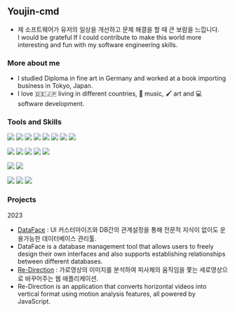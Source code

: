 ## Youjin-cmd

- 제 소프트웨어가 유저의 일상을 개선하고 문제 해결을 할 때 큰 보람을 느낍니다. </br>
  I would be grateful If I could contribute to make this world more interesting and fun with my software engineering skills.

### More about me

- I studied Diploma in fine art in Germany and worked at a book importing business in Tokyo, Japan.
- I love 🇩🇪🇯🇵 living in different countries, 🤘 music, 🖌️ art and 💻 software development.

### Tools and Skills

![](https://img.shields.io/badge/JavaScript-F7DF1E?style=flat-square&logo=JavaScript&logoColor=white)
![](https://img.shields.io/badge/Typescript-%23007ACC.svg?style=flat-square&logo=Typescript&logoColor=white)
![](https://img.shields.io/badge/React-61DAFB?style=flat-square&logo=React&logoColor=white)
![](https://img.shields.io/badge/tailwindCSS-06B6D4?style=flat-square&logo=tailwindCSS&logoColor=white)
![](https://img.shields.io/badge/zustand-%2320232a.svg?style=flat-square&logo=react&logoColor=white)
![](https://img.shields.io/badge/Jotai-000?style=flat-square&logoColor=white)
![](https://img.shields.io/badge/redux-%23593d88.svg?style=flat-square&logo=redux&logoColor=white)
![](https://img.shields.io/badge/Tanstack%20Query-FF4154?style=flat-square&logo=ReactQuery&logoColor=white)

![](https://img.shields.io/badge/node.js-6DA55F?style=flat-square&logo=node.js&logoColor=white)
![](https://img.shields.io/badge/express.js-%23404d59.svg?style=flat-square&logo=express&logoColor=%2361DAFB)
![](https://img.shields.io/badge/FFmpeg-000?style=flat-square&logoColor=white)
![](https://img.shields.io/badge/Socket.io-black?style=flat-square&logo=socket.io&badgeColor=010101)
![](https://img.shields.io/badge/MongoDB%20&%20Mongoose-%234ea94b.svg?style=flat-square&logo=mongodb&logoColor=white)

![](https://img.shields.io/badge/netlify-%23000000.svg?style=flat-square&logo=netlify&logoColor=#00C7B7)
![](https://img.shields.io/badge/AWS%20Elastic%20Beanstalk-%23FF9900.svg?style=flat-square&logo=amazon-aws&logoColor=white)

![](https://img.shields.io/badge/react%20dom%20testing-%2320232a.svg?style=flat-square&logo=react&logoColor=%2361DAFB)
![](https://img.shields.io/badge/Vitest-%2344A833.svg?style=flat-square&logoColor=white)
![](https://img.shields.io/badge/-jest-%23C21325?style=flat-square&logo=jest&logoColor=white)

### Projects
2023
- [DataFace](https://github.com/Team-Dataface/DataFace-client) : UI 커스터마이즈와 DB간의 관계설정을 통해 전문적 지식이 없이도 운용가능한 데이터베이스 관리툴.
- DataFace is a database management tool that allows users to freely design their own interfaces and also supports establishing relationships between different databases.
- [Re-Direction](https://github.com/Youjin-cmd/ReDirection-client) : 가로영상의 이미지를 분석하여 피사체의 움직임을 쫓는 세로영상으로 바꾸어주는 웹 애플리케이션.
- Re-Direction is an application that converts horizontal videos into vertical format using motion analysis features, all powered by JavaScript.
